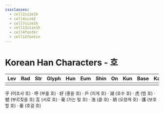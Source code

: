 ```yaml
---
cssclasses:
  - cell2size1h
  - cell4size2
  - cell7size1h
  - cell12size1h
  - cell4fontkr
  - cell12fontcn
---
```


# Korean Han Characters - 호

| Lev | Rad | Str | Glyph | Hun | Eum | Shin | On  | Kun | Base | Kana | Simp | Man | Can | Viet |
| :-: | :-: | :-: | :---: | :-: | :-: | :--: | :-: | :-: | :--: | :--: | :--: | :-: | :-: | :--: |
|     |     |     |       |     |     |      |     |     |      |      |      |     |     |      |
乎 (어조사 호) · 呼 (부를 호) · 好 (좋을 호) · 戶 (지게 호) · 湖 (호수 호) · 虎 (범 호) · 號 (부르짖을 호)
互 (서로 호) · 毫 (가는 털 호) · 浩 (클 호) · 胡 (오랑캐 호) · 護 (보호할 호) · 豪 (호걸 호)